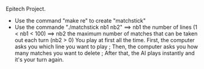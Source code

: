 Epitech Project.

- Use the command "make re" to create "matchstick"
- Use the commande "./matchstick nb1 nb2" ==> nb1 the number of lines (1 < nb1 < 100)
                                          ==> nb2 the maximum number of matches that can be taken out each turn (nb2 > 0)
You play at first all the time.
First, the computer asks you which line you want to play ;
Then, the computer asks you how many matches you want to delete ;
After that, the AI plays instantly and it's your turn again.
